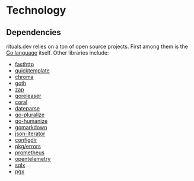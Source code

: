 <!--- Content managed by Project Forge, see [projectforge.md] for details. -->
# Technology

## Dependencies

rituals.dev relies on a ton of open source projects. First among them is the [Go language][1] itself. Other libraries include:

- [fasthttp][2]
- [quicktemplate][3]
- [chroma][4]
- [goth][5]
- [zap][6]
- [goreleaser][7]
- [coral][8]
- [dateparse][9]
- [go-pluralize][10]
- [go-humanize][11]
- [gomarkdown][12]
- [json-iterator][13]
- [configdir][14]
- [pkg/errors][15]
- [prometheus][16]
- [opentelemetry][17]
- [sqlx][18]
- [pgx][19]


[1]: https://golang.org "What a great contribution to the world of engineering"
[2]: https://github.com/valyala/fasthttp "So much faster than the stdlib, and only slightly more annoying to work with"
[3]: https://github.com/valyala/quicktemplate "The only compile-time template engine that lets you control whitespace"
[4]: https://github.com/alecthomas/chroma "Renders a syntax-highlighted table in a surprisingly small amount of time"
[5]: https://github.com/markbates/goth "Handles OAuth for dozens of providers, works every time"
[6]: https://go.uber.org/zap "Crazy fast logging, with a custom encoder to dump tons of debug info"
[7]: https://goreleaser.com "Builds projects in all sorts of formats"
[8]: https://github.com/muesli/coral "Provides a CLI interface without the bloat"
[9]: github.com/araddon/dateparse "Parses dates in all sorts of formats"
[10]: github.com/gertd/go-pluralize "Provides plural forms of English words"
[11]: github.com/dustin/go-humanize "Displays friendly relative time formats"
[12]: github.com/gomarkdown/markdown "Render Markdown files as HTML"
[13]: github.com/json-iterator/go "Fast JSON parsing and serialization"
[14]: github.com/kirsle/configdir "Provides access to OS-specific directories"
[15]: github.com/pkg/errors "Errors with stack traces and detailed logging"
[16]: github.com/prometheus/client_golang "Metrics for all aspects of the system"
[17]: go.opentelemetry.io/otel "Telemetry for full system tracing"
[18]: https://github.com/jmoiron/sqlx "Provides enhancements to the stdlib's sql package, super handy"
[19]: https://github.com/jackc/pgx "Handles (most of) the crazy types that PostgreSQL supports"
